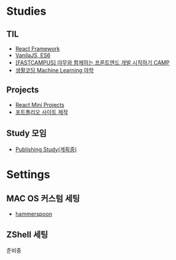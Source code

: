 # Studies
## TIL
- [React Framework](https://github.com/LimEunSeop/TIL-React-Framework)
- [VanilaJS, ES6](https://github.com/LimEunSeop/Javascript-Book)
- [[FASTCAMPUS] 야무와 함께하는 프론트엔드 개발 시작하기 CAMP](https://codepen.io/collection/XBRdVK)
- [생활코딩 Machine Learning 야학](https://github.com/LimEunSeop/TIL-MachineLearning-Yahak)

## Projects
- [React Mini Projects](https://github.com/LimEunSeop/React-Mini-Projects)
- [포트폴리오 사이트 제작](https://github.com/LimEunSeop/limeunseop.github.io)

## Study 모임
- [Publishing Study(계획중)](https://github.com/LimEunSeop/Publishing-Study)

# Settings
## MAC OS 커스텀 세팅
- [hammerspoon](https://github.com/LimEunSeop/my-hammerspoon-config)

## ZShell 세팅
준비중
